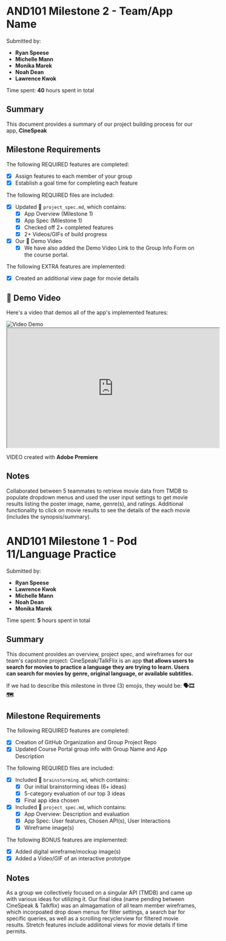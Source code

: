 <!-- (This is a comment) INSTRUCTIONS: Go through this page and fill out any **bolded** entries with their correct values.-->

# AND101 Milestone 2 - **Team/App Name**

Submitted by:
- **Ryan Speese**
- **Michelle Mann**
- **Monika Marek**
- **Noah Dean**
- **Lawrence Kwok**

Time spent: **40** hours spent in total

## Summary

This document provides a summary of our project building process for our app, **CineSpeak**

## Milestone Requirements

<!-- Please be sure to change the [ ] to [x] for any features you completed.  If a feature is not checked [x], you might miss the points for that item! -->

The following REQUIRED features are completed:

- [X] Assign features to each member of your group
- [X] Establish a goal time for completing each feature

The following REQUIRED files are included:

- [X] Updated 📄 `project_spec.md`, which contains:
  - [X] App Overview (Milestone 1)
  - [X] App Spec (Milestone 1)
  - [X] Checked off 2+ completed features
  - [X] 2+ Videos/GIFs of build progress

- [X] Our 🎥 Demo Video
  - [X] We have also added the Demo Video Link to the Group Info Form on the course portal.

The following EXTRA features are implemented:

- [X] Created an additional view page for movie details

## 🎥 Demo Video

Here's a video that demos all of the app's implemented features:

<img src='http://i.imgur.com/link/to/your/gif/file.gif' title='Video Demo' width='' alt='Video Demo' />


<iframe width="560" height="315" src="https://www.youtube.com/embed/SdfBS3T1U7M?si=BiBJ6pb8NVrKrpnt" title="YouTube video player"></iframe>

VIDEO created with **Adobe Premiere**

## Notes

Collaborated between 5 teammates to retrieve movie data from TMDB to populate dropdown menus and used the user input settings to get movie results listing the poster image, name, genre(s), and ratings. Additional functionality to click on movie results to see the details of the each movie (includes the synopsis/summary).

# AND101 Milestone 1 - **Pod 11/Language Practice**

Submitted by:
- **Ryan Speese**
- **Lawrence Kwok**
- **Michelle Mann**
- **Noah Dean**
- **Monika Marek**

Time spent: **5** hours spent in total

## Summary

This document provides an overview, project spec, and wireframes for our team's capstone project: CineSpeak/TalkFlix is an app **that allows users to search for movies to practice a language they are trying to learn. Users can search for movies by genre, original language, or available subtitles.**

If we had to describe this milestone in three (3) emojis, they would be: **🗣️🎞️🗺️**

## Milestone Requirements

<!-- Please be sure to change the [ ] to [x] for any features you completed.  If a feature is not checked [x], you might miss the points for that item! -->

The following REQUIRED features are completed:

- [X] Creation of GitHub Organization and Group Project Repo
- [X] Updated Course Portal group info with Group Name and App Description

The following REQUIRED files are included:

- [X] Included 📄 `brainstorming.md`, which contains:
  - [X] Our initial brainstorming ideas (6+ ideas)
  - [X] 5-category evaluation of our top 3 ideas
  - [X] Final app idea chosen
- [X] Included 📄 `project_spec.md`, which contains:
  - [X] App Overview: Description and evaluation
  - [X] App Spec: User features, Chosen API(s), User Interactions
  - [X] Wireframe image(s)

The following BONUS features are implemented:

- [X] Added digital wireframe/mockup image(s)
- [X] Added a Video/GIF of an interactive prototype

## Notes

As a group we collectively focused on a singular API (TMDB) and came up with various ideas for utilizing it. Our final idea (name pending between CineSpeak & Talkflix) was an almagamation of all team member wireframes, which incorpoated drop down menus for filter settings, a search bar for specific queries, as well as a scrolling recyclerview for filtered movie results. Stretch features include addiitonal views for movie details if time permits.

